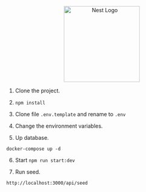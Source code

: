 <p align="center">
  <a href="http://nestjs.com/" target="blank"><img src="https://nestjs.com/img/logo-small.svg" width="200" alt="Nest Logo" /></a>
</p>

1. Clone the project.

2. ```npm install```

3. Clone file ```.env.template``` and rename to ```.env```

4. Change the environment variables.

5. Up database.
  ```
  docker-compose up -d
  ```
6. Start ```npm run start:dev```

7. Run seed.
 ```
 http://localhost:3000/api/seed
 ```
